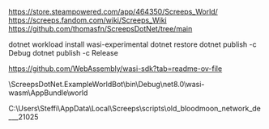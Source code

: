 
https://store.steampowered.com/app/464350/Screeps_World/
https://screeps.fandom.com/wiki/Screeps_Wiki
https://github.com/thomasfn/ScreepsDotNet/tree/main

dotnet workload install wasi-experimental
dotnet restore
dotnet publish -c Debug
dotnet publish -c Release

https://github.com/WebAssembly/wasi-sdk?tab=readme-ov-file

\ScreepsDotNet.ExampleWorldBot\bin\Debug\net8.0\wasi-wasm\AppBundle\world

C:\Users\Steffi\AppData\Local\Screeps\scripts\old_bloodmoon_network_de___21025